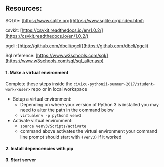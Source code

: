 ## Resources:
SQLite:
[https://www.sqlite.org](https://www.sqlite.org/index.html)

csvkit: 
[https://csvkit.readthedocs.io/en/1.0.2/](https://csvkit.readthedocs.io/en/1.0.2/)

pgcli:
[https://github.com/dbcli/pgcli](https://github.com/dbcli/pgcli)

Sql reference: 
[https://www.w3schools.com/sql/](https://www.w3schools.com/sql/sql_alter.asp)
 
#### 1. Make a virtual environment 
Complete these steps inside the ```civicu-pythonii-summer-2017/student-work/<user>``` repo or in local workspace
- Setup a virtual environment: 
  - Depending on where your version of Python 3 is installed you may need to alter the path in the command below
  - ```virtualenv -p python3 venv3``` 
- Activate virtual environment: 
  - ```source venv3/Scripts/activate``` 
  - command above activates the virtual environment your command line prompt should start with ```(venv3)``` if it worked
  
#### 2. Install depencencies with pip

  
#### 3. Start server

    









  
